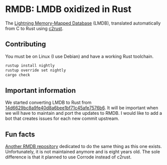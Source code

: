 # RMDB: LMDB oxidized in Rust

The [Lightning Memory-Mapped Database][LMDB] (LMDB), translated automatically
from C to Rust using [c2rust].

## Contributing

You must be on Linux (I use Debian) and have a working Rust toolchain.

```bash
rustup install nightly
rustup override set nightly
cargo check
```

## Important information

We started converting LMDB to Rust from [14d6629bc8a9fe40d8a6bee1bf71c45afe7576b6][start-commit].
It will be important when we will have to maintain and port the updates to RMDB. I would like to add a bot that creates issues for each new commit upstream.

## Fun facts

[Another RMDB repository][another-rmdb] dedicated to do the same thing as this one exists.
Unfortunately, it is not maintained anymore and is eight years old.
The sole difference is that it planned to use Corrode instead of c2rust.

[LMDB]: https://symas.com/lmdb/
[c2rust]: https://github.com/immunant/c2rust
[start-commit]: https://github.com/LMDB/lmdb/commit/14d6629bc8a9fe40d8a6bee1bf71c45afe7576b6
[another-rmdb]: https://github.com/oxidizers/rmdb
